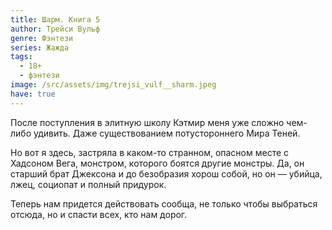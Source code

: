 ```yaml
---
title: Шарм. Книга 5
author: Трейси Вульф
genre: Фэнтези
series: Жажда
tags:
  - 18+
  - фэнтези
image: /src/assets/img/trejsi_vulf__sharm.jpeg
have: true
---
```

После поступления в элитную школу Кэтмир меня уже сложно чем-либо удивить. Даже существованием потустороннего Мира Теней.

Но вот я здесь, застряла в каком-то странном, опасном месте с Хадсоном Вега, монстром, которого боятся другие монстры. Да, он старший брат Джексона и до безобразия хорош собой, но он — убийца, лжец, социопат и полный придурок.

Теперь нам придется действовать сообща, не только чтобы выбраться отсюда, но и спасти всех, кто нам дорог.
